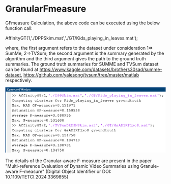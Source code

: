 # GranularFmeasure
GFmeasure Calculation, the above code can be executed using the below function call:

  AffinityGT(1,'./DPPSkim.mat','./GT/Kids_playing_in_leaves.mat');

where, the first argument refers to the dataset under consideration 1=> SumMe, 2=>TVSum; the second argument is the summary generated by the algorithm and the third argument gives the path to the ground truth summaries. 
The ground truth summaries for SUMME and TVSum dataset can be found at https://www.kaggle.com/datasets/brothers30sad/summe-dataset, https://github.com/yalesong/tvsum/tree/master/matlab respectively.

![ExecutionOutcome](ExecutionOutput.PNG)


The details of the Granular-aware F-measure are present in the paper "Multi-reference Evaluation of Dynamic Video Summaries using Granule-aware F-measure" (Digital Object Identifier or DOI: 10.1109/TETCI.2024.3369855)